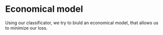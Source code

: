 # Economical model
Using our classificator, we try to biuld an economical model, that allows us to minimize our loss. 

